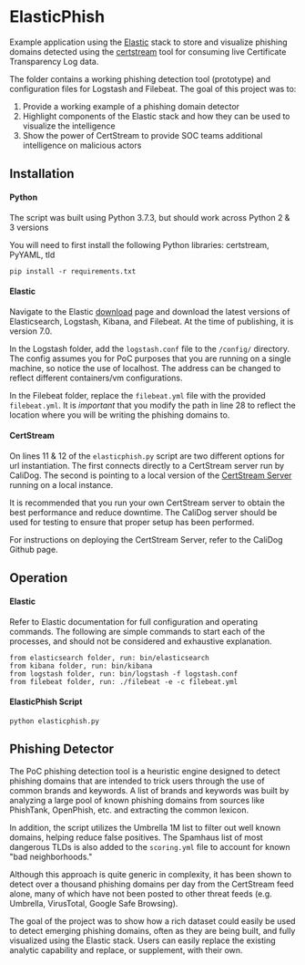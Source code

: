 # ElasticPhish

Example application using the [Elastic](https://www.elastic.co/) stack to store and visualize phishing domains detected using the [certstream](https://certstream.calidog.io/) tool for consuming live Certificate Transparency Log data.

The folder contains a working phishing detection tool (prototype) and configuration files for Logstash and Filebeat. The goal of this project was to:
1. Provide a working example of a phishing domain detector
2. Highlight components of the Elastic stack and how they can be used to visualize the intelligence
3. Show the power of CertStream to provide SOC teams additional intelligence on malicious actors

## Installation

#### Python
The script was built using Python 3.7.3, but should work across Python 2 & 3 versions

You will need to first install the following Python libraries: certstream, PyYAML, tld

```
pip install -r requirements.txt
```


#### Elastic
Navigate to the Elastic [download](https://www.elastic.co/downloads/) page and download the latest versions of Elasticsearch, Logstash, Kibana, and Filebeat. At the time of publishing, it is version 7.0.

In the Logstash folder, add the `logstash.conf` file to the `/config/` directory. The config assumes you for PoC purposes that you are running on a single machine, so notice the use of localhost. The address can be changed to reflect different containers/vm configurations.

In the Filebeat folder, replace the `filebeat.yml` file with the provided `filebeat.yml`. It is *important* that you modify the path in line 28 to reflect the location where you will be writing the phishing domains to.


#### CertStream
On lines 11 & 12 of the `elasticphish.py` script are two different options for url instantiation. The first connects directly to a CertStream server run by CaliDog. The second is pointing to a local version of the [CertStream Server](https://github.com/CaliDog/certstream-server) running on a local instance. 

It is recommended that you run your own CertStream server to obtain the best performance and reduce downtime. The CaliDog server should be used for testing to ensure that proper setup has been performed.

For instructions on deploying the CertStream Server, refer to the CaliDog Github page.


## Operation

#### Elastic
Refer to Elastic documentation for full configuration and operating commands. The following are simple commands to start each of the processes, and should not be considered and exhaustive explanation.
```
from elasticsearch folder, run: bin/elasticsearch
from kibana folder, run: bin/kibana
from logstash folder, run: bin/logstash -f logstash.conf
from filebeat folder, run: ./filebeat -e -c filebeat.yml
```

#### ElasticPhish Script
```
python elasticphish.py
```


## Phishing Detector
The PoC phishing detection tool is a heuristic engine designed to detect phishing domains that are intended to trick users through the use of common brands and keywords. A list of brands and keywords was built by analyzing a large pool of known phishing domains from sources like PhishTank, OpenPhish, etc. and extracting the common lexicon. 

In addition, the script utilizes the Umbrella 1M list to filter out well known domains, helping reduce false positives. The Spamhaus list of most dangerous TLDs is also added to the `scoring.yml` file to account for known "bad neighborhoods." 

Although this approach is quite generic in complexity, it has been shown to detect over a thousand phishing domains per day from the CertStream feed alone, many of which have not been posted to other threat feeds (e.g. Umbrella, VirusTotal, Google Safe Browsing).

The goal of the project was to show how a rich dataset could easily be used to detect emerging phishing domains, often as they are being built, and fully visualized using the Elastic stack. Users can easily replace the existing analytic capability and replace, or supplement, with their own. 

